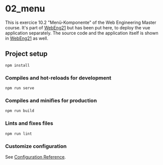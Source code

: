 # 02_menu
This is exercice 10.2 "Menü-Komponente" of the Web Engineering Master course. It's part of [WebEng21](https://github.com/marie-becker/WebEng21) but has been put here, to deploy the vue application separately. The source code and the application itself is shown in [WebEng21](https://github.com/marie-becker/WebEng21) as well.

## Project setup
```
npm install
```

### Compiles and hot-reloads for development
```
npm run serve
```

### Compiles and minifies for production
```
npm run build
```

### Lints and fixes files
```
npm run lint
```

### Customize configuration
See [Configuration Reference](https://cli.vuejs.org/config/).
